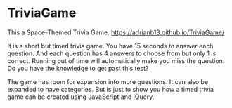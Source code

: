 # TriviaGame

This a Space-Themed Trivia Game.
https://adrianb13.github.io/TriviaGame/

It is a short but timed trivia game.  You have 15 seconds to answer each question.  And each question has 4 answers to choose from but only 1 is correct.  Running out of time will automatically make you miss the question.  Do you have the knowledge to get past this test?

The game has room for expansion into more questions.  It can also be expanded to have categories.  But is just to show you how a timed trivia game can be created using JavaScript and jQuery.
